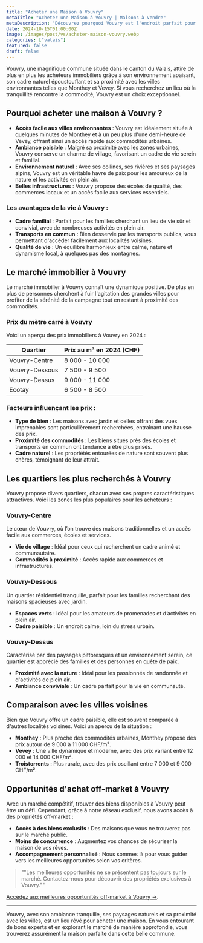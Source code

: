 ```yaml
--- 
title: "Acheter une Maison à Vouvry" 
metaTitle: "Acheter une Maison à Vouvry | Maisons à Vendre" 
metaDescription: "Découvrez pourquoi Vouvry est l'endroit parfait pour acheter une maison. Explorez le marché immobilier local, les quartiers prisés et nos conseils pour réussir votre acquisition." 
date: 2024-10-15T01:00:00Z 
image: /images/post/vs/acheter-maison-vouvry.webp 
categories: ["valais"] 
featured: false 
draft: false 
--- 
```


Vouvry, une magnifique commune située dans le canton du Valais, attire de plus en plus les acheteurs immobiliers grâce à son environnement apaisant, son cadre naturel époustouflant et sa proximité avec les villes environnantes telles que Monthey et Vevey. Si vous recherchez un lieu où la tranquillité rencontre la commodité, Vouvry est un choix exceptionnel.

## Pourquoi acheter une maison à Vouvry ?
- **Accès facile aux villes environnantes** : Vouvry est idéalement située à quelques minutes de Monthey et à un peu plus d'une demi-heure de Vevey, offrant ainsi un accès rapide aux commodités urbaines.
- **Ambiance paisible** : Malgré sa proximité avec les zones urbaines, Vouvry conserve un charme de village, favorisant un cadre de vie serein et familial.
- **Environnement naturel** : Avec ses collines, ses rivières et ses paysages alpins, Vouvry est un véritable havre de paix pour les amoureux de la nature et les activités en plein air.
- **Belles infrastructures** : Vouvry propose des écoles de qualité, des commerces locaux et un accès facile aux services essentiels.

### Les avantages de la vie à Vouvry :
- **Cadre familial** : Parfait pour les familles cherchant un lieu de vie sûr et convivial, avec de nombreuses activités en plein air.
- **Transports en commun** : Bien desservie par les transports publics, vous permettant d'accéder facilement aux localités voisines.
- **Qualité de vie** : Un équilibre harmonieux entre calme, nature et dynamisme local, à quelques pas des montagnes.

## Le marché immobilier à Vouvry
Le marché immobilier à Vouvry connaît une dynamique positive. De plus en plus de personnes cherchent à fuir l'agitation des grandes villes pour profiter de la sérénité de la campagne tout en restant à proximité des commodités.

### Prix du mètre carré à Vouvry
Voici un aperçu des prix immobiliers à Vouvry en 2024 :

| Quartier                | Prix au m² en 2024 (CHF) |
|-------------------------|--------------------------|
| Vouvry-Centre           | 8 000 - 10 000          |
| Vouvry-Dessous          | 7 500 - 9 500           |
| Vouvry-Dessus           | 9 000 - 11 000          |
| Ecotay                  | 6 500 - 8 500           |

### Facteurs influençant les prix :
- **Type de bien** : Les maisons avec jardin et celles offrant des vues imprenables sont particulièrement recherchées, entraînant une hausse des prix.
- **Proximité des commodités** : Les biens situés près des écoles et transports en commun ont tendance à être plus prisés.
- **Cadre naturel** : Les propriétés entourées de nature sont souvent plus chères, témoignant de leur attrait.

## Les quartiers les plus recherchés à Vouvry
Vouvry propose divers quartiers, chacun avec ses propres caractéristiques attractives. Voici les zones les plus populaires pour les acheteurs :

### Vouvry-Centre
Le cœur de Vouvry, où l’on trouve des maisons traditionnelles et un accès facile aux commerces, écoles et services.
- **Vie de village** : Idéal pour ceux qui recherchent un cadre animé et communautaire.
- **Commodités à proximité** : Accès rapide aux commerces et infrastructures.

### Vouvry-Dessous
Un quartier résidentiel tranquille, parfait pour les familles recherchant des maisons spacieuses avec jardin.
- **Espaces verts** : Idéal pour les amateurs de promenades et d’activités en plein air.
- **Cadre paisible** : Un endroit calme, loin du stress urbain.

### Vouvry-Dessus
Caractérisé par des paysages pittoresques et un environnement serein, ce quartier est apprécié des familles et des personnes en quête de paix.
- **Proximité avec la nature** : Idéal pour les passionnés de randonnée et d'activités de plein air.
- **Ambiance conviviale** : Un cadre parfait pour la vie en communauté.

## Comparaison avec les villes voisines
Bien que Vouvry offre un cadre paisible, elle est souvent comparée à d'autres localités voisines. Voici un aperçu de la situation :

- **Monthey** : Plus proche des commodités urbaines, Monthey propose des prix autour de 9 000 à 11 000 CHF/m².
- **Vevey** : Une ville dynamique et moderne, avec des prix variant entre 12 000 et 14 000 CHF/m².
- **Troistorrents** : Plus rurale, avec des prix oscillant entre 7 000 et 9 000 CHF/m².

## Opportunités d'achat off-market à Vouvry
Avec un marché compétitif, trouver des biens disponibles à Vouvry peut être un défi. Cependant, grâce à notre réseau exclusif, nous avons accès à des propriétés off-market :
- **Accès à des biens exclusifs** : Des maisons que vous ne trouverez pas sur le marché public.
- **Moins de concurrence** : Augmentez vos chances de sécuriser la maison de vos rêves.
- **Accompagnement personnalisé** : Nous sommes là pour vous guider vers les meilleures opportunités selon vos critères.

> ""Les meilleures opportunités ne se présentent pas toujours sur le marché. Contactez-nous pour découvrir des propriétés exclusives à Vouvry.""

[Accédez aux meilleures opportunités off-market à Vouvry ->](/contact).

---

Vouvry, avec son ambiance tranquille, ses paysages naturels et sa proximité avec les villes, est un lieu rêvé pour acheter une maison. En vous entourant de bons experts et en explorant le marché de manière approfondie, vous trouverez assurément la maison parfaite dans cette belle commune.